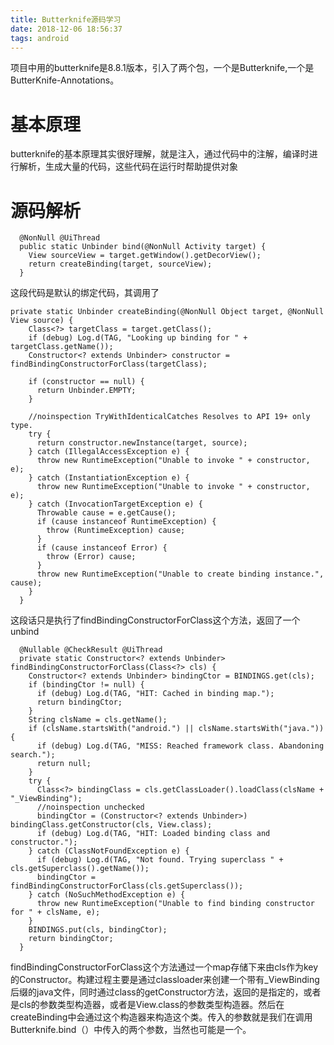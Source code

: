 ```yaml
---
title: Butterknife源码学习
date: 2018-12-06 18:56:37
tags: android
---
```


项目中用的butterknife是8.8.1版本，引入了两个包，一个是Butterknife,一个是ButterKnife-Annotations。

# 基本原理

butterknife的基本原理其实很好理解，就是注入，通过代码中的注解，编译时进行解析，生成大量的代码，这些代码在运行时帮助提供对象

# 源码解析

```
  @NonNull @UiThread
  public static Unbinder bind(@NonNull Activity target) {
    View sourceView = target.getWindow().getDecorView();
    return createBinding(target, sourceView);
  }
```
这段代码是默认的绑定代码，其调用了
```
private static Unbinder createBinding(@NonNull Object target, @NonNull View source) {
    Class<?> targetClass = target.getClass();
    if (debug) Log.d(TAG, "Looking up binding for " + targetClass.getName());
    Constructor<? extends Unbinder> constructor = findBindingConstructorForClass(targetClass);

    if (constructor == null) {
      return Unbinder.EMPTY;
    }

    //noinspection TryWithIdenticalCatches Resolves to API 19+ only type.
    try {
      return constructor.newInstance(target, source);
    } catch (IllegalAccessException e) {
      throw new RuntimeException("Unable to invoke " + constructor, e);
    } catch (InstantiationException e) {
      throw new RuntimeException("Unable to invoke " + constructor, e);
    } catch (InvocationTargetException e) {
      Throwable cause = e.getCause();
      if (cause instanceof RuntimeException) {
        throw (RuntimeException) cause;
      }
      if (cause instanceof Error) {
        throw (Error) cause;
      }
      throw new RuntimeException("Unable to create binding instance.", cause);
    }
  }
```
这段话只是执行了findBindingConstructorForClass这个方法，返回了一个unbind

```
  @Nullable @CheckResult @UiThread
  private static Constructor<? extends Unbinder> findBindingConstructorForClass(Class<?> cls) {
    Constructor<? extends Unbinder> bindingCtor = BINDINGS.get(cls);
    if (bindingCtor != null) {
      if (debug) Log.d(TAG, "HIT: Cached in binding map.");
      return bindingCtor;
    }
    String clsName = cls.getName();
    if (clsName.startsWith("android.") || clsName.startsWith("java.")) {
      if (debug) Log.d(TAG, "MISS: Reached framework class. Abandoning search.");
      return null;
    }
    try {
      Class<?> bindingClass = cls.getClassLoader().loadClass(clsName + "_ViewBinding");
      //noinspection unchecked
      bindingCtor = (Constructor<? extends Unbinder>) bindingClass.getConstructor(cls, View.class);
      if (debug) Log.d(TAG, "HIT: Loaded binding class and constructor.");
    } catch (ClassNotFoundException e) {
      if (debug) Log.d(TAG, "Not found. Trying superclass " + cls.getSuperclass().getName());
      bindingCtor = findBindingConstructorForClass(cls.getSuperclass());
    } catch (NoSuchMethodException e) {
      throw new RuntimeException("Unable to find binding constructor for " + clsName, e);
    }
    BINDINGS.put(cls, bindingCtor);
    return bindingCtor;
  }

```
findBindingConstructorForClass这个方法通过一个map存储下来由cls作为key的Constructor。构建过程主要是通过classloader来创建一个带有_ViewBinding后缀的java文件，同时通过class的getConstructor方法，返回的是指定的，或者是cls的参数类型构造器，或者是View.class的参数类型构造器。然后在createBinding中会通过这个构造器来构造这个类。传入的参数就是我们在调用Butterknife.bind（）中传入的两个参数，当然也可能是一个。

